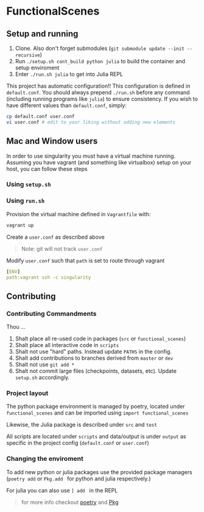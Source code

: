 # FunctionalScenes


## Setup and running

1. Clone. Also don't forget submodules (`git submodule update --init --recursive`)
1. Run `./setup.sh cont_build python julia` to build the container and setup enviroment
2. Enter `./run.sh julia` to get into Julia REPL

This project has automatic configuration!! This configuration is defined in `default.conf`.
You should always prepend `./run.sh` before any command (including running programs like `julia`) to ensure consistency. 
If you wish to have different values than `default.conf`, simply:

``` sh
cp default.conf user.conf
vi user.conf # edit to your liking without adding new elements
```

## Mac and Window users

In order to use singularity you must have a virtual machine running. 
Assuming you have vagrant (and something like virtualbox) setup on your host, you can follow these steps

### Using `setup.sh`


### Using `run.sh`

Provision the virtual machine defined in `Vagrantfile` with:

``` sh
vagrant up
```




Create a `user.conf` as described above

> Note: git will not track `user.conf`

Modify `user.conf` such that `path` is set to route through vagrant

``` yaml
[ENV]
path:vagrant ssh -c singularity
```


## Contributing

### Contributing Commandments

Thou ...
1. Shalt place all re-used code in packages (`src` or `functional_scenes`)
2. Shalt place all interactive code in `scripts`
3. Shalt not use "hard" paths. Instead update `PATHS` in the config.
4. Shalt add contributions to branches derived from `master` or `dev`
4. Shalt not use `git add *`
5. Shalt not commit large files (checkpoints, datasets, etc). Update `setup.sh` accordingly.


### Project layout

The python package environment is managed by poetry, located under `functional_scenes` and can be imported using `import functional_scenes`

Likewise, the Julia package is described under `src` and `test`

All scripts are located under `scripts` and data/output is under `output` as specific in the project config (`default.conf` or `user.conf`)



### Changing the enviroment

To add new python or julia packages use the provided package managers (`poetry add` or `Pkg.add ` for python and julia respectively.)

For julia you can also use `] add ` in the REPL

> for more info checkout [poetry](https://python-poetry.org/docs/cli/) and [Pkg](https://julialang.github.io/Pkg.jl/v1/managing-packages/)
